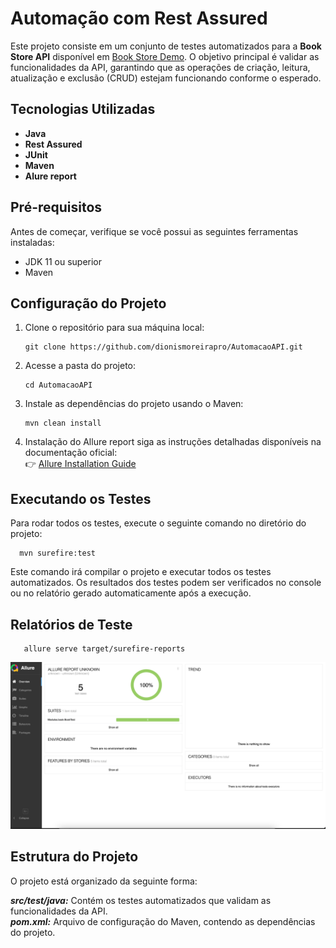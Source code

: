 # Automação com Rest Assured

Este projeto consiste em um conjunto de testes automatizados para a **Book Store API** disponível em [Book Store Demo](https://bookstore.demoqa.com/swagger/#/). O objetivo principal é validar as funcionalidades da API, garantindo que as operações de criação, leitura, atualização e exclusão (CRUD) estejam funcionando conforme o esperado.

## Tecnologias Utilizadas

- **Java**
- **Rest Assured**
- **JUnit**
- **Maven**
- **Alure report**

## Pré-requisitos

Antes de começar, verifique se você possui as seguintes ferramentas instaladas:

- JDK 11 ou superior
- Maven

## Configuração do Projeto

1. Clone o repositório para sua máquina local:
   ```
   git clone https://github.com/dionismoreirapro/AutomacaoAPI.git
   ```
2. Acesse a pasta do projeto:
   ```
   cd AutomacaoAPI
   ```
3. Instale as dependências do projeto usando o Maven:
    ```
    mvn clean install
    ```
 4. Instalação do Allure report
   siga as instruções detalhadas disponíveis na documentação oficial:  
   👉 [Allure Installation Guide](https://allurereport.org/docs/install/)

## Executando os Testes

Para rodar todos os testes, execute o seguinte comando no diretório do projeto:
  ```
    mvn surefire:test
   ```
Este comando irá compilar o projeto e executar todos os testes automatizados. Os resultados dos testes podem ser verificados no console ou no relatório gerado automaticamente após a execução.   

## Relatórios de Teste
 ```
    allure serve target/surefire-reports
 ```


![Relatorio de teste ](https://github.com/dionismoreirapro/AutomacaoAPI/blob/main/relatorioTeste.png)

## Estrutura do Projeto
O projeto está organizado da seguinte forma:

***src/test/java:*** Contém os testes automatizados que validam as funcionalidades da API.</br>
***pom.xml:*** Arquivo de configuração do Maven, contendo as dependências do projeto.
